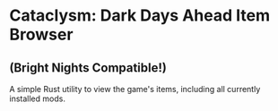 # Cataclysm: Dark Days Ahead Item Browser
## (Bright Nights Compatible!)
A simple Rust utility to view the game's items, including all currently installed mods.